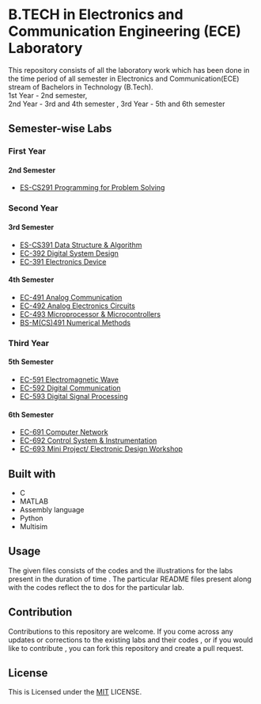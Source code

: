 
# B.TECH in Electronics and Communication Engineering (ECE) Laboratory

This repository consists of all the laboratory work which has been done in the time period of all semester in Electronics and Communication(ECE) stream of Bachelors in Technology (B.Tech).  
1st Year - 2nd semester,  
2nd Year - 3rd and 4th semester ,
3rd Year - 5th and 6th semester


## Semester-wise Labs

### First Year

#### 2nd Semester
- [ES-CS291 Programming for Problem Solving](https://github.com/MeheliR/Btech-ECE-labs/tree/main/2ND%20SEMESTER/programming%20for%20problem%20solving)


### Second Year

#### 3rd Semester
 - [ES-CS391 Data Structure & Algorithm](https://github.com/MeheliR/Btech-ECE-labs/tree/main/3RD%20SEMESTER/DSA)
 - [EC-392 Digital System Design ](https://github.com/MeheliR/Btech-ECE-labs/tree/main/3RD%20SEMESTER/DSD)
 - [EC-391 Electronics Device](https://github.com/MeheliR/Btech-ECE-labs/tree/main/3RD%20SEMESTER/ED%20LAB)

#### 4th Semester

 - [EC-491 Analog Communication ](https://github.com/MeheliR/Btech-ECE-labs/tree/main/4TH%20SEMESTER/ANALOG%20COMMUNICATION%20LAB)
 - [EC-492 Analog Electronics Circuits ](https://github.com/MeheliR/Btech-ECE-labs/tree/main/4TH%20SEMESTER/ANALOG%20ELECTRONICS%20CIRCUIT%20LAB)
 - [EC-493 Microprocessor & Microcontrollers ](https://github.com/MeheliR/Btech-ECE-labs/tree/main/4TH%20SEMESTER/MICROPROCESSOR%20%26%20MICROCONTROLLERS%20LAB)
 - [BS-M(CS)491 Numerical Methods ](https://github.com/MeheliR/Btech-ECE-labs/tree/main/4TH%20SEMESTER/NUMERICAL%20METHOD%20LAB)


### Third Year

#### 5th Semester

 - [EC-591 Electromagnetic Wave](https://github.com/MeheliR/Btech-ECE-labs/tree/main/5TH%20SEMESTER/ELECTROMAGNETIC%20WAVE%20LAB)
 - [EC-592 Digital Communication](https://github.com/MeheliR/Btech-ECE-labs/tree/main/5TH%20SEMESTER/DIGITAL%20COMMUNICATION%20LAB)
 - [EC-593 Digital Signal Processing](https://github.com/MeheliR/Btech-ECE-labs/tree/main/5TH%20SEMESTER/DIGITAL%20SIGNAL%20PROCESSING%20LAB)

#### 6th Semester

 - [EC-691 Computer Network ](https://github.com/MeheliR/Btech-ECE-labs/tree/main/6TH%20SEMESTER/EC692_COMPUTER_NETWORK_LAB)
 - [EC-692 Control System & Instrumentation ](https://github.com/MeheliR/Btech-ECE-labs/tree/main/6TH%20SEMESTER/EC391_CONTROL_INSTRUMENTATION_LAB)
 - [EC-693 Mini Project/ Electronic Design Workshop](https://github.com/MeheliR/Btech-ECE-labs/tree/main/6TH%20SEMESTER/EC693_MINI_PROJECT)

## Built with

- C
- MATLAB
- Assembly language
- Python
- Multisim


## Usage

The given files consists of the codes and the illustrations for the labs present in the duration of time . The particular README files present along with the codes reflect the to dos for the particular lab.  


## Contribution

Contributions to this repository are welcome. If you come across any updates or corrections to the existing labs and their codes , or if you would like to contribute , you can fork this repository and create a pull request.
## License

This is Licensed under the [MIT](https://github.com/MeheliR/Btech-ECE-labs/blob/main/LICENSE) LICENSE.

